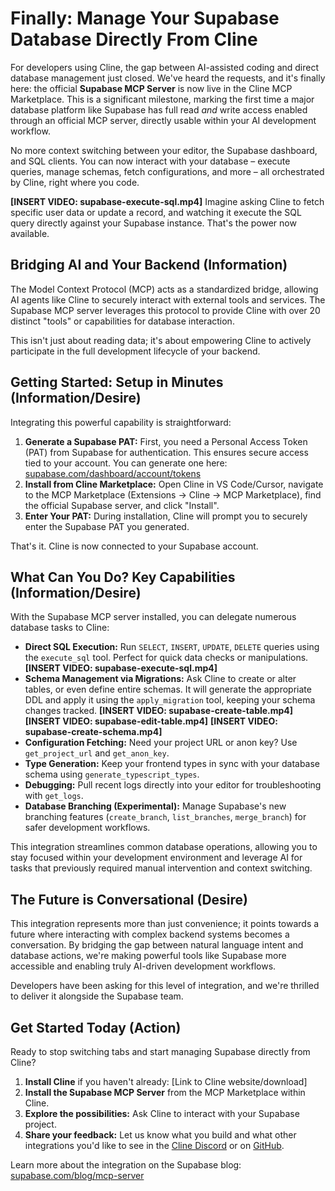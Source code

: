 # Finally: Manage Your Supabase Database Directly From Cline

For developers using Cline, the gap between AI-assisted coding and direct database management just closed. We've heard the requests, and it's finally here: the official **Supabase MCP Server** is now live in the Cline MCP Marketplace. This is a significant milestone, marking the first time a major database platform like Supabase has full read *and* write access enabled through an official MCP server, directly usable within your AI development workflow.

No more context switching between your editor, the Supabase dashboard, and SQL clients. You can now interact with your database – execute queries, manage schemas, fetch configurations, and more – all orchestrated by Cline, right where you code.

**[INSERT VIDEO: supabase-execute-sql.mp4]**
Imagine asking Cline to fetch specific user data or update a record, and watching it execute the SQL query directly against your Supabase instance. That's the power now available.

## Bridging AI and Your Backend (Information)

The Model Context Protocol (MCP) acts as a standardized bridge, allowing AI agents like Cline to securely interact with external tools and services. The Supabase MCP server leverages this protocol to provide Cline with over 20 distinct "tools" or capabilities for database interaction.

This isn't just about reading data; it's about empowering Cline to actively participate in the full development lifecycle of your backend.

## Getting Started: Setup in Minutes (Information/Desire)

Integrating this powerful capability is straightforward:

1.  **Generate a Supabase PAT:** First, you need a Personal Access Token (PAT) from Supabase for authentication. This ensures secure access tied to your account. You can generate one here: [supabase.com/dashboard/account/tokens](https://supabase.com/dashboard/account/tokens)
2.  **Install from Cline Marketplace:** Open Cline in VS Code/Cursor, navigate to the MCP Marketplace (Extensions -> Cline -> MCP Marketplace), find the official Supabase server, and click "Install".
3.  **Enter Your PAT:** During installation, Cline will prompt you to securely enter the Supabase PAT you generated.

That's it. Cline is now connected to your Supabase account.

## What Can You Do? Key Capabilities (Information/Desire)

With the Supabase MCP server installed, you can delegate numerous database tasks to Cline:

*   **Direct SQL Execution:** Run `SELECT`, `INSERT`, `UPDATE`, `DELETE` queries using the `execute_sql` tool. Perfect for quick data checks or manipulations.
    **[INSERT VIDEO: supabase-execute-sql.mp4]**
*   **Schema Management via Migrations:** Ask Cline to create or alter tables, or even define entire schemas. It will generate the appropriate DDL and apply it using the `apply_migration` tool, keeping your schema changes tracked.
    **[INSERT VIDEO: supabase-create-table.mp4]**
    **[INSERT VIDEO: supabase-edit-table.mp4]**
    **[INSERT VIDEO: supabase-create-schema.mp4]**
*   **Configuration Fetching:** Need your project URL or anon key? Use `get_project_url` and `get_anon_key`.
*   **Type Generation:** Keep your frontend types in sync with your database schema using `generate_typescript_types`.
*   **Debugging:** Pull recent logs directly into your editor for troubleshooting with `get_logs`.
*   **Database Branching (Experimental):** Manage Supabase's new branching features (`create_branch`, `list_branches`, `merge_branch`) for safer development workflows.

This integration streamlines common database operations, allowing you to stay focused within your development environment and leverage AI for tasks that previously required manual intervention and context switching.

## The Future is Conversational (Desire)

This integration represents more than just convenience; it points towards a future where interacting with complex backend systems becomes a conversation. By bridging the gap between natural language intent and database actions, we're making powerful tools like Supabase more accessible and enabling truly AI-driven development workflows.

Developers have been asking for this level of integration, and we're thrilled to deliver it alongside the Supabase team.

## Get Started Today (Action)

Ready to stop switching tabs and start managing Supabase directly from Cline?

1.  **Install Cline** if you haven't already: [Link to Cline website/download]
2.  **Install the Supabase MCP Server** from the MCP Marketplace within Cline.
3.  **Explore the possibilities:** Ask Cline to interact with your Supabase project.
4.  **Share your feedback:** Let us know what you build and what other integrations you'd like to see in the [Cline Discord](<Your Discord Link Here>) or on [GitHub](https://github.com/supabase-community/supabase-mcp/issues).

Learn more about the integration on the Supabase blog: [supabase.com/blog/mcp-server](https://supabase.com/blog/mcp-server)
